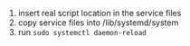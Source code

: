 1. insert real script location in the service files
2. copy service files into /lib/systemd/system
3. run `sudo systemctl daemon-reload`
